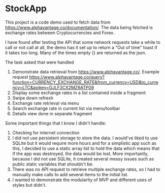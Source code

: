 # StockApp

This project is a code demo used to fetch data from https://www.alphavantage.co/documentation/. 
The data being fetched is exchange rates between Cryptocurrencies and Forex. 


I have found after testing the API that some network requests take a while to call or not call at all,
the demo has it set up to return a "Out of time" toast if it takes too long. 
Many of the times empty {} are returned as the json.

The task asked that were handled
1) Demonstrate data retrieval from https://www.alphavantage.co/. 
Example request https://www.alphavantage.co/query?function=CURRENCY_EXCHANGE_RATE&from_currency=USD&to_currency=LTC&apikey=GJLF3CX2MZ6ATP09
2) Display some exchange rates in a list contained inside a fragment
3) Swipe down refresh 
4) Exchange rate retrieval via menu 
5) Search exchange rate in current list via menu/toolbar
6) Details view done in separate fragment

Some important things that I know I didn't handle:
1) Checking for internet connection
2) I did not use persistent storage to store the data. I would've liked to use SQLite but it would require more hours and for a simplistic app such as this,
I decided to use a static array list to hold the data which means that if the app was destroyed, the data would be lost. More importantly,
because I did not use SQLite, it created several messy issues such as public static variables that shouldn't be.
3) There was no API request to retrieve multiple exchange rates, so I had to manually make calls to add several items to the initial list.
4) I wanted to demonstrate the modularity of MVP and different uses of styles but didn't.

